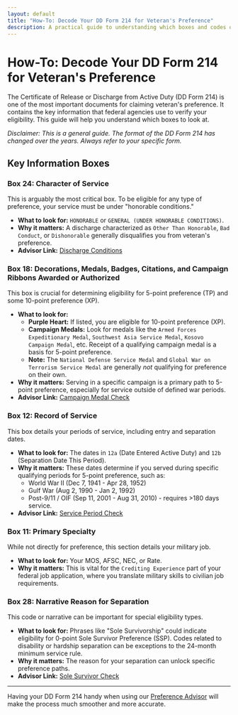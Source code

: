 ```yaml
---
layout: default
title: "How-To: Decode Your DD Form 214 for Veteran's Preference"
description: A practical guide to understanding which boxes and codes on your DD Form 214 are critical for determining federal hiring preference.
---
```


# How-To: Decode Your DD Form 214 for Veteran's Preference

The Certificate of Release or Discharge from Active Duty (DD Form 214) is one of the most important documents for claiming veteran's preference. It contains the key information that federal agencies use to verify your eligibility. This guide will help you understand which boxes to look at.

*Disclaimer: This is a general guide. The format of the DD Form 214 has changed over the years. Always refer to your specific form.*

## Key Information Boxes

### Box 24: Character of Service
This is arguably the most critical box. To be eligible for any type of preference, your service must be under "honorable conditions."
*   **What to look for:** `HONORABLE` or `GENERAL (UNDER HONORABLE CONDITIONS)`.
*   **Why it matters:** A discharge characterized as `Other Than Honorable`, `Bad Conduct`, or `Dishonorable` generally disqualifies you from veteran's preference.
*   **Advisor Link:** [Discharge Conditions](./advisor/ownservice_discharged_honorableconditions.md)

### Box 18: Decorations, Medals, Badges, Citations, and Campaign Ribbons Awarded or Authorized
This box is crucial for determining eligibility for 5-point preference (TP) and some 10-point preference (XP).
*   **What to look for:**
    *   **Purple Heart:** If listed, you are eligible for 10-point preference (XP).
    *   **Campaign Medals:** Look for medals like the `Armed Forces Expeditionary Medal`, `Southwest Asia Service Medal`, `Kosovo Campaign Medal`, etc. Receipt of a qualifying campaign medal is a basis for 5-point preference.
    *   **Note:** The `National Defense Service Medal` and `Global War on Terrorism Service Medal` are generally *not* qualifying for preference on their own.
*   **Why it matters:** Serving in a specific campaign is a primary path to 5-point preference, especially for service outside of defined war periods.
*   **Advisor Link:** [Campaign Medal Check](./advisor/ownservice_tp_campaignmedal.md)

### Box 12: Record of Service
This box details your periods of service, including entry and separation dates.
*   **What to look for:** The dates in `12a` (Date Entered Active Duty) and `12b` (Separation Date This Period).
*   **Why it matters:** These dates determine if you served during specific qualifying periods for 5-point preference, such as:
    *   World War II (Dec 7, 1941 - Apr 28, 1952)
    *   Gulf War (Aug 2, 1990 - Jan 2, 1992)
    *   Post-9/11 / OIF (Sep 11, 2001 - Aug 31, 2010) - requires >180 days service.
*   **Advisor Link:** [Service Period Check](./advisor/ownservice_nodisability_nossps_checkserviceperiod.md)

### Box 11: Primary Specialty
While not directly for preference, this section details your military job.
*   **What to look for:** Your MOS, AFSC, NEC, or Rate.
*   **Why it matters:** This is vital for the `Crediting Experience` part of your federal job application, where you translate military skills to civilian job requirements.

### Box 28: Narrative Reason for Separation
This code or narrative can be important for special eligibility types.
*   **What to look for:** Phrases like "Sole Survivorship" could indicate eligibility for 0-point Sole Survivor Preference (SSP). Codes related to disability or hardship separation can be exceptions to the 24-month minimum service rule.
*   **Why it matters:** The reason for your separation can unlock specific preference paths.
*   **Advisor Link:** [Sole Survivor Check](./advisor/ownservice_ssp_checkdd214_reason.md)

---
Having your DD Form 214 handy when using our [Preference Advisor](./advisor/start.md) will make the process much smoother and more accurate.
